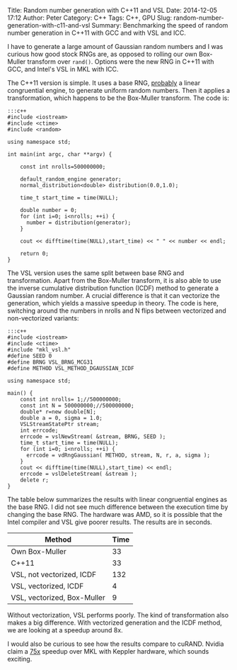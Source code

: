 Title: Random number generation with C++11 and VSL
Date: 2014-12-05 17:12
Author: Peter
Category: C++
Tags: C++, GPU
Slug: random-number-generation-with-c11-and-vsl
Summary: Benchmarking the speed of random number generation in C++11 with GCC and with VSL and ICC.

I have to generate a large amount of Gaussian random numbers and I was
curious how good stock RNGs are, as opposed to rolling our own
Box-Muller transform over ``rand()``. Options were the new RNG in C++11 with
GCC, and Intel's VSL in MKL with ICC.

The C++11 version is simple. It uses a base RNG,
[probably](http://www.cplusplus.com/reference/random/default_random_engine/)
a linear congruential engine, to generate uniform random numbers. Then
it applies a transformation, which happens to be the Box-Muller
transform. The code is:

    :::c++
    #include <iostream>
    #include <ctime>
    #include <random>

    using namespace std;

    int main(int argc, char **argv) {
      
        const int nrolls=500000000;
      
        default_random_engine generator;
        normal_distribution<double> distribution(0.0,1.0);
        
        time_t start_time = time(NULL);
        
        double number = 0;
        for (int i=0; i<nrolls; ++i) {
          number = distribution(generator);
        }    
        
        cout << difftime(time(NULL),start_time) << " " << number << endl;

        return 0;
    }

The VSL version uses the same split between base RNG and transformation.
Apart from the Box-Muller transform, it is also able to use the inverse
cumulative distribution function (ICDF) method to generate a Gaussian
random number. A crucial difference is that it can vectorize the
generation, which yields a massive speedup in theory. The code is here,
switching around the numbers in nrolls and N flips between vectorized
and non-vectorized variants:

    :::c++
    #include <iostream>
    #include <ctime>
    #include "mkl_vsl.h"
    #define SEED 0
    #define BRNG VSL_BRNG_MCG31
    #define METHOD VSL_METHOD_DGAUSSIAN_ICDF

    using namespace std;

    main() {
        const int nrolls= 1;//500000000;
        const int N = 500000000;//500000000;
        double* r=new double[N];
        double a = 0, sigma = 1.0;
        VSLStreamStatePtr stream;
        int errcode;
        errcode = vslNewStream( &stream, BRNG, SEED );
        time_t start_time = time(NULL);
        for (int i=0; i<nrolls; ++i) {
          errcode = vdRngGaussian( METHOD, stream, N, r, a, sigma );
        }
        cout << difftime(time(NULL),start_time) << endl;
        errcode = vslDeleteStream( &stream );
        delete r;
    }

The table below summarizes the results with linear congruential engines
as the base RNG. I did not see much difference between the execution
time by changing the base RNG. The hardware was AMD, so it is possible
that the Intel compiler and VSL give poorer results. The results are in
seconds.

Method                       |Time
-----------------------------|-----
Own Box-Muller               |33
C++11                        |33
VSL, not vectorized, ICDF    |132
VSL, vectorized, ICDF        |4
VSL, vectorized, Box-Muller  |9

Without vectorization, VSL performs poorly. The kind of transformation
also makes a big difference. With vectorized generation and the ICDF
method, we are looking at a speedup around 8x.

I would also be curious to see how the results compare to cuRAND. Nvidia
claim a [75x](https://developer.nvidia.com/cuRAND) speedup over MKL with
Keppler hardware, which sounds exciting.


